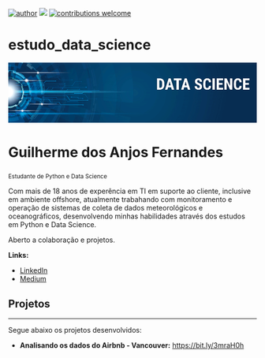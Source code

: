 [![author](https://img.shields.io/badge/author-GuilhermeAnjosFernandes-red.svg)](https://www.linkedin.com/in/guilherme-dos-anjos-fernandes-248438125//) [![](https://img.shields.io/badge/python-3.7+-blue.svg)](https://www.python.org/downloads/release/python-365/) [![contributions welcome](https://img.shields.io/badge/contributions-welcome-brightgreen.svg?style=flat)](https://github.com/GuilhermeAnjosFernandes/estudo_data_science/issues)

# estudo_data_science

<p align="center">
  <img src="banner.png">
</p>

# Guilherme dos Anjos Fernandes
<sub>Estudante de Python e Data Science</sub>

Com mais de 18 anos de experência em TI em suporte ao cliente, inclusive em ambiente offshore, atualmente trabahando com monitoramento e operação de sistemas de coleta de dados meteorológicos e oceanográficos, desenvolvendo minhas habilidades através dos estudos em Python e Data Science.

Aberto a colaboração e projetos.

**Links:**
* [LinkedIn](https://www.linkedin.com/in/guilherme-dos-anjos-fernandes-248438125/)
* [Medium](https://medium.com/@guilhermeanjosfernandes?p=9d1c695b6021)

## Projetos
______________________________________________
Segue abaixo os projetos desenvolvidos:

* **Analisando os dados do Airbnb - Vancouver:** https://bit.ly/3mraH0h


